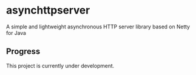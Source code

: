 # asynchttpserver
A simple and lightweight asynchronous HTTP server library based on Netty for Java
## Progress
This project is currently under development.
